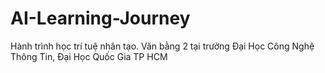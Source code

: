 # AI-Learning-Journey
Hành trình học trí tuệ nhân tạo. Văn bằng 2 tại trường Đại Học Công Nghệ Thông Tin, Đại Học Quốc Gia TP HCM

